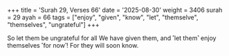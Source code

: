 +++
title = 'Surah 29, Verses 66'
date = '2025-08-30'
weight = 3406
surah = 29
ayah = 66
tags = ["enjoy", "given", "know", "let", "themselve", "themselves", "ungrateful"]
+++

So let them be ungrateful for all We have given them, and ˹let them˺ enjoy themselves ˹for now˺! For they will soon know.
